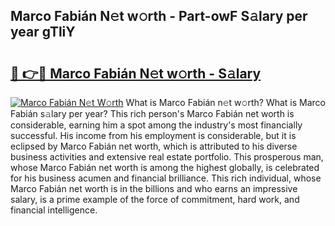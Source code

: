 ## Marco Fabián N𝚎t w𝚘rth - Part-owF S𝚊lary per year gTliY

# <h2><a href="http://gc1s8x.nevu.top/?p=Marco+Fabi%c3%a1n">🔗 👉🔴 Marco Fabián N𝚎t w𝚘rth - S𝚊lary</a></h2>

[![Marco Fabián N𝚎t W𝚘rth](https://i.imgur.com/Oavwk0R.jpeg)](http://gc1s8x.nevu.top/?p=Marco+Fabi%c3%a1n)
What is Marco Fabián n𝚎t w𝚘rth? What is Marco Fabián s𝚊lary per year?
This rich person's Marco Fabián net worth is considerable, earning him a spot among the industry's most financially successful. His income from his employment is considerable, but it is eclipsed by Marco Fabián net worth, which is attributed to his diverse business activities and extensive real estate portfolio. This prosperous man, whose Marco Fabián net worth is among the highest globally, is celebrated for his business acumen and financial brilliance. This rich individual, whose Marco Fabián net worth is in the billions and who earns an impressive salary, is a prime example of the force of commitment, hard work, and financial intelligence.
